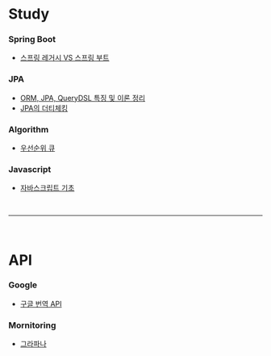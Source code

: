 # Study

### Spring Boot
- [스프링 레거시 VS 스프링 부트](https://github.com/moonheejae/Study/blob/main/SpringBoot/%EC%8A%A4%ED%94%84%EB%A7%81%20%EB%A0%88%EA%B1%B0%EC%8B%9C%20%EC%8B%9C%EC%8A%A4%ED%85%9C%EA%B3%BC%20%EB%B6%80%ED%8A%B8%EC%9D%98%20%EC%B0%A8%EC%9D%B4.md)


### JPA 
- [ORM, JPA, QueryDSL 특징 및 이론 정리](https://github.com/moonheejae/Study/blob/main/JPA/ORM%EA%B3%BC%20JPA%20%ED%8A%B9%EC%A7%95.md)
- [JPA의 더티체킹](https://github.com/moonheejae/Study/blob/main/JPA/JPA%EC%9D%98%20%EB%8D%94%ED%8B%B0%EC%B2%B4%ED%82%B9.md)


### Algorithm
- [우선순위 큐](https://github.com/moonheejae/Study/blob/main/Algorithm/%EC%9A%B0%EC%84%A0%EC%88%9C%EC%9C%84%20%ED%81%90%20-%20PriorityQueue.md)

### Javascript
- [자바스크립트 기초](https://github.com/moonheejae/Study/blob/main/JavaScript/js.md)

<br/>

---

<br/>

# API 

### Google 
- [구글 번역 API](https://github.com/moonheejae/Study/tree/main/GoogleAPI/Translation)

### Mornitoring 
- [그라파나](https://github.com/moonheejae/Study/tree/main/Mornitoring)
